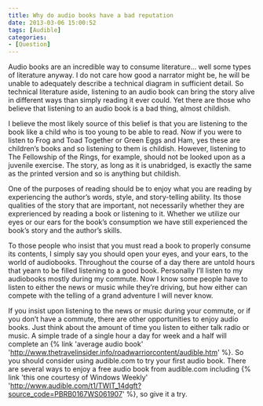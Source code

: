 ```yaml
---
title: Why do audio books have a bad reputation
date: 2013-03-06 15:00:52
tags: [Audible]
categories: 
- [Question]
---
```

Audio books are an incredible way to consume literature… well some types of literature anyway.  I do not care how good a narrator might be, he will be unable to adequately describe a technical diagram in sufficient detail.  So technical literature aside, listening to an audio book can bring the story alive in different ways than simply reading it ever could.  Yet there are those who believe that listening to an audio book is a bad thing, almost childish. <!-- more -->

I believe the most likely source of this belief is that you are listening to the book like a child who is too young to be able to read.   Now if you were to listen to Frog and Toad Together or Green Eggs and Ham, yes these are children’s books and so listening to them is childish.  However, listening to The Fellowship of the Rings, for example, should not be looked upon as a juvenile exercise.  The story, as long as it is unabridged, is exactly the same as the printed version and so is anything but childish.

One of the purposes of reading should be to enjoy what you are reading by experiencing the author’s words, style, and story-telling ability. Its those qualities of the story that are important, not necessarily whether they are exprerienced by reading a book or  listening to it.  Whether we utilize our eyes or our ears for the book’s consumption we have still experienced the book’s story and the author’s skills.

To those people who insist that you must read a book to properly consume its contents, I simply say you should open your eyes, and your ears,  to the world of audiobooks.  Throughout the course of a day there are untold hours that yearn to be filled listening to a good book.  Personally I’ll listen to my audiobooks mostly during my commute.  Now I know some people have to listen to either the news or music while they’re driving, but how either can compete with the telling of a grand adventure I will never know. 

If you insist upon listening to the news or music during your commute, or if you don’t have a commute, there are other opportunities to enjoy audio books.  Just think about the amount of time you listen to either talk radio or music. A simple trade of a single hour a day for week and a half will complete an {% link 'average audio book' 'http://www.thetravelinsider.info/roadwarriorcontent/audible.htm' %}.  So you should consider using audible.com to try your first audio book.  There are several ways to enjoy a free audio book from audible.com  including {% link 'this one courtesy of Windows Weekly' 'http://www.audible.com/t1/TWIT_14dgft?source_code=PBRB0167WS061907' %}, so give it a try.